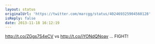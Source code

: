 ```yaml
---
layout: status
originalUrl: 'https://twitter.com/marcgg/status/402469325904560128'
isReply: false
date: 2013-11-18 16:12:19
---
```


http://t.co/ZGgs7S4eCV vs http://t.co/iYONdQNoav … FIGHT!
